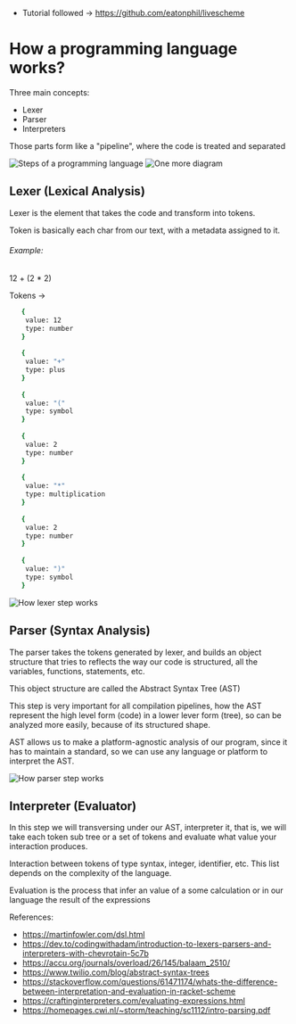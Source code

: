 - Tutorial followed -> https://github.com/eatonphil/livescheme

# How a programming language works?

Three main concepts:
- Lexer
- Parser
- Interpreters

Those parts form like a "pipeline", where the code is treated and separated

![Steps of a programming language](https://accu.org/journals/overload/26/145/balaam_2510/1.png)
![One more diagram](https://res.cloudinary.com/practicaldev/image/fetch/s--IXUN2lFL--/c_limit%2Cf_auto%2Cfl_progressive%2Cq_auto%2Cw_880/https://dev-to-uploads.s3.amazonaws.com/uploads/articles/b1d3fu7q6vw4o1ckpkst.png)

## Lexer (Lexical Analysis)
Lexer is the element that takes the code and transform into tokens.

Token is basically each char from our text, with a metadata assigned to it.


###### Example:
 12 + (2 * 2)

 Tokens -> 
```bash
   {
    value: 12
    type: number
   }
  
   {
    value: "+"
    type: plus
   }
   
   {
    value: "("
    type: symbol
   }
   
   {
    value: 2
    type: number
   }
   
   {
    value: "*"
    type: multiplication
   }
   
   {
    value: 2
    type: number
   }
   
   {
    value: ")"
    type: symbol
   }
```

![How lexer step works](https://github.com/Luisgustavom1/go-language-scheme/assets/65229051/9b00131b-532d-4fc3-aad9-a3fcb31f0ce7)

## Parser (Syntax Analysis)
The parser takes the tokens generated by lexer, and builds an object structure that tries to reflects the way our code is structured, all the variables, functions, statements, etc.

This object structure are called the Abstract Syntax Tree (AST)

This step is very important for all compilation pipelines, how the AST represent the high level form (code) in a lower lever form (tree), so can be analyzed more easily, because of its structured shape.

AST allows us to make a platform-agnostic analysis of our program, since it has to maintain a standard, so we can use any language or platform to interpret the AST.

![How parser step works](https://github.com/Luisgustavom1/go-language-scheme/assets/65229051/80e650ca-08ae-4fdc-8638-89072c663a2d)


## Interpreter (Evaluator)
In this step we will transversing under our AST, interpreter it, that is, we will take each token sub tree or a set of tokens and evaluate what value your interaction produces.

Interaction between tokens of type syntax, integer, identifier, etc. This list depends on the complexity of the language.

Evaluation is the process that infer an value of a some calculation or in our language the result of the expressions

References:
  - https://martinfowler.com/dsl.html
  - https://dev.to/codingwithadam/introduction-to-lexers-parsers-and-interpreters-with-chevrotain-5c7b
  - https://accu.org/journals/overload/26/145/balaam_2510/
  - https://www.twilio.com/blog/abstract-syntax-trees
  - https://stackoverflow.com/questions/61471174/whats-the-difference-between-interpretation-and-evaluation-in-racket-scheme
  - https://craftinginterpreters.com/evaluating-expressions.html
  - https://homepages.cwi.nl/~storm/teaching/sc1112/intro-parsing.pdf
